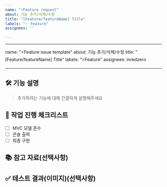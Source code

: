 ```yaml
---
name: "⚡Feature request"
about: 기능 추가/삭제/수정
title: "[Feature/featureName] Title"
labels: "✨ Feature"
assignees: ''

---
```


---
name: "⚡Feature issue template"
about: 기능 추가/삭제/수정
title: "[Feature/featureName] Title"
labels: "⚡Feature"
assignees: inredzero

---

## 🛠️ 기능 설명
> 추가하려는 기능에 대해 간결하게 설명해주세요

## 📝 작업 진행 체크리스트

- [ ] MVC 모델 준수
- [ ] 콘솔 출력
- [ ] 최종 구현

## 📚 참고 자료(선택사항)
>

## ✅ 테스트 결과(이미지)(선택사항)
>
